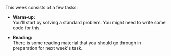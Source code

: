 This week consists of a few tasks:

- **Warm-up:**  
  You'll start by solving a standard problem. You might need to write some code for this.

- **Reading:**  
  There is some reading material that you should go through in preparation for next week's task.